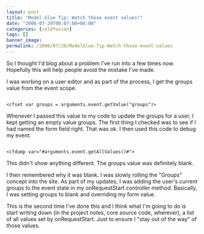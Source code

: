 ```yaml
---
layout: post
title: "Model-Glue Tip: Watch those event values!"
date: "2006-07-20T08:07:00+06:00"
categories: [coldfusion]
tags: []
banner_image: 
permalink: /2006/07/20/ModelGlue-Tip-Watch-those-event-values
---
```


So I thought I'd blog about a problem I've run into a few times now. Hopefully this will help people avoid the mistake I've made. 

I was working on a user editor and as part of the process, I get the groups value from the event scope. 

<code>
&lt;cfset var groups = arguments.event.getValue("groups")&gt;
</code>

Whenever I passed this value to my code to update the groups for a user, I kept getting an empty value groups. The first thing I checked was to see if I had named the form field right. That was ok. I then used this code to debug my event:

<code>
&lt;cfdump var="#arguments.event.getAllValues()#"&gt;
</code>

This didn't show anything different. The groups value was definitely blank. 

I then remembered why it was blank. I was slowly rolling the  "Groups" concept into the site. As part of my updates, I was adding the user's current groups to the event state in my onRequestStart controller method. Basically, I was setting groups to blank and overriding my form value. 

This is the second time I've done this and I think what I'm going to do is start writing down (in the project notes, core source code, wherever), a list of all values set by onRequestStart. Just to ensure I "stay out of the way" of those values.